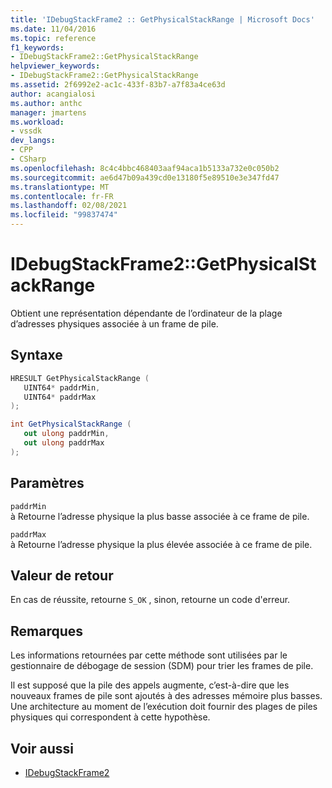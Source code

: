 ```yaml
---
title: 'IDebugStackFrame2 :: GetPhysicalStackRange | Microsoft Docs'
ms.date: 11/04/2016
ms.topic: reference
f1_keywords:
- IDebugStackFrame2::GetPhysicalStackRange
helpviewer_keywords:
- IDebugStackFrame2::GetPhysicalStackRange
ms.assetid: 2f6992e2-ac1c-433f-83b7-a7f83a4ce63d
author: acangialosi
ms.author: anthc
manager: jmartens
ms.workload:
- vssdk
dev_langs:
- CPP
- CSharp
ms.openlocfilehash: 8c4c4bbc468403aaf94aca1b5133a732e0c050b2
ms.sourcegitcommit: ae6d47b09a439cd0e13180f5e89510e3e347fd47
ms.translationtype: MT
ms.contentlocale: fr-FR
ms.lasthandoff: 02/08/2021
ms.locfileid: "99837474"
---
```

# <a name="idebugstackframe2getphysicalstackrange"></a>IDebugStackFrame2::GetPhysicalStackRange
Obtient une représentation dépendante de l’ordinateur de la plage d’adresses physiques associée à un frame de pile.

## <a name="syntax"></a>Syntaxe

```cpp
HRESULT GetPhysicalStackRange ( 
   UINT64* paddrMin,
   UINT64* paddrMax
);
```

```csharp
int GetPhysicalStackRange ( 
   out ulong paddrMin,
   out ulong paddrMax
);
```

## <a name="parameters"></a>Paramètres
`paddrMin`\
à Retourne l’adresse physique la plus basse associée à ce frame de pile.

`paddrMax`\
à Retourne l’adresse physique la plus élevée associée à ce frame de pile.

## <a name="return-value"></a>Valeur de retour
 En cas de réussite, retourne `S_OK` , sinon, retourne un code d'erreur.

## <a name="remarks"></a>Remarques
 Les informations retournées par cette méthode sont utilisées par le gestionnaire de débogage de session (SDM) pour trier les frames de pile.

 Il est supposé que la pile des appels augmente, c’est-à-dire que les nouveaux frames de pile sont ajoutés à des adresses mémoire plus basses. Une architecture au moment de l’exécution doit fournir des plages de piles physiques qui correspondent à cette hypothèse.

## <a name="see-also"></a>Voir aussi
- [IDebugStackFrame2](../../../extensibility/debugger/reference/idebugstackframe2.md)
